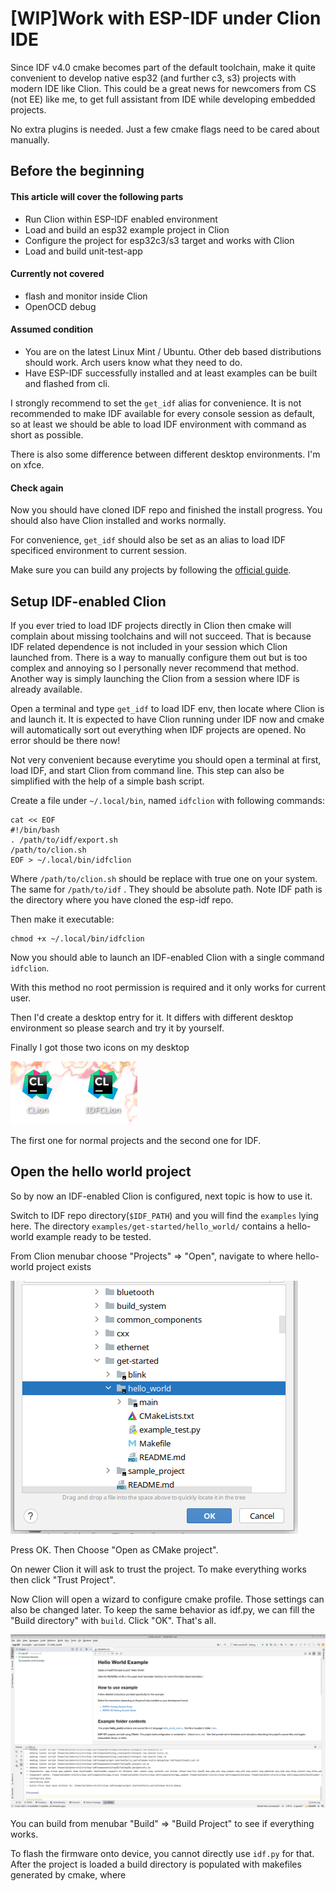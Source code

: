 # [WIP]Work with ESP-IDF under Clion IDE

Since IDF v4.0 cmake becomes part of the default toolchain, make it quite convenient to develop native esp32 (and further c3, s3) projects with modern IDE like Clion. This could be a great news for newcomers from CS (not EE) like me, to get full assistant from IDE while developing embedded projects. 

No extra plugins is needed. Just a few cmake flags need to be cared about manually.

## Before the beginning

#### This article will cover the following parts

- Run Clion within ESP-IDF enabled environment
- Load and build an esp32 example project in Clion
- Configure the project for esp32c3/s3 target and works with Clion
- Load and build unit-test-app

#### Currently not covered

- flash and monitor inside Clion
- OpenOCD debug

#### Assumed condition

- You are on the latest Linux Mint / Ubuntu. Other deb based distributions should work. Arch users know what they need to do.
- Have ESP-IDF successfully installed and at least examples can be built and flashed from cli.

I strongly recommend to set the `get_idf` alias for convenience. It is not recommended to make IDF available for every console session as default, so at least we should be able to load IDF environment with command as short as possible.

There is also some difference between different desktop environments. I'm on xfce.

#### Check again

Now you should have cloned IDF repo and finished the install progress. You should also have Clion installed and works normally.

For convenience, `get_idf` should also be set as an alias to load IDF specificed environment to current session.

Make sure you can build any projects by following the [official guide](https://docs.espressif.com/projects/esp-idf/en/stable/esp32/get-started/index.html#step-8-build-the-project).

## Setup IDF-enabled Clion

If you ever tried to load IDF projects directly in Clion then cmake will complain about missing toolchains and will not succeed. That is because IDF related dependence is not included in your session which Clion launched from. There is a way to manually configure them out but is too complex and annoying so I personally never recommend that method. Another way is simply launching the Clion from a session where IDF is already available.

Open a terminal and type `get_idf` to load IDF env, then locate where Clion is and launch it. It is expected to have Clion running under IDF now and cmake will automatically sort out everything when IDF projects are opened. No error should be there now!

Not very convenient because everytime you should open a terminal at first, load IDF, and start Clion from command line. This step can also be simplified with the help of a simple bash script.

Create a file under `~/.local/bin`, named `idfclion` with following commands:

```shell
cat << EOF
#!/bin/bash
. /path/to/idf/export.sh
/path/to/clion.sh
EOF > ~/.local/bin/idfclion
```

Where `/path/to/clion.sh` should be replace with true one on your system. The same for `/path/to/idf` . They should be absolute path. Note IDF path is the directory where you have cloned the esp-idf repo.

Then make it executable:

```shell
chmod +x ~/.local/bin/idfclion
```

Now you should able to launch an IDF-enabled Clion with a single command `idfclion`.

With this method no root permission is required and it only works for current user.

Then I'd create a desktop entry for it. It differs with different desktop environment so please search and try it by yourself.

Finally I got those two icons on my desktop

![](_res_work_with_clion/clion_and_with_idf.png)

The first one for normal projects and the second one for IDF.

## Open the hello world project

So by now an IDF-enabled Clion is configured, next topic is how to use it.

Switch to IDF repo directory(`$IDF_PATH`) and you will find the `examples` lying here. The directory `examples/get-started/hello_world/` contains a hello-world example ready to be tested.

From Clion menubar choose "Projects" => "Open", navigate to where hello-world project exists

![](_res_work_with_clion/locate_helloworld.png)

Press OK. Then Choose "Open as CMake project".

On newer Clion it will ask to trust the project. To make everything works then click "Trust Project".

Now Clion will open a wizard to configure cmake profile. Those settings can also be changed later. To keep the same behavior as idf.py, we can fill the "Build directory" with `build`. Click "OK". That's all.

![](_res_work_with_clion/clion_helloworld.png)

You can build from menubar "Build" => "Build Project" to see if everything works.

To flash the firmware onto device, you cannot directly use `idf.py` for that. After the project is loaded a build directory is populated with makefiles generated by cmake, where 